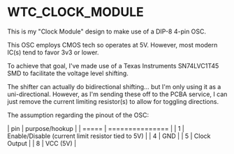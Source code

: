 # WTC_CLOCK_MODULE

This is my "Clock Module" design to make use of a DIP-8 4-pin OSC.

This OSC employs CMOS tech so operates at 5V. However, most modern IC(s) tend to favor 3v3 or lower.

To achieve that goal, I've made use of a Texas Instruments SN74LVC1T45 SMD to facilitate the voltage level shifting.

The shifter can actually do bidirectional shifting... but I'm only using it as a uni-directional. However, as I'm
sending these off to the PCBA service, I can just remove the current limiting resistor(s) to allow for toggling directions.


The assumption regarding the pinout of the OSC:

| pin   | purpose/hookup                                     |
| ===== | ===============                                    |
| 1     | Enable/Disable (current limit resistor tied to 5V) |
| 4     | GND                                                |
| 5     | Clock Output                                       |
| 8     | VCC (5V)                                           |

